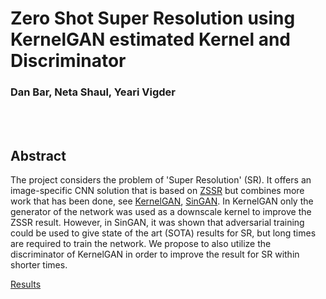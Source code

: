 # Zero Shot Super Resolution using KernelGAN estimated Kernel and Discriminator
### Dan Bar, Neta Shaul, Yeari Vigder

<br/>
<br/>

## Abstract
The project considers the problem of 'Super Resolution' (SR).
It offers an image-specific CNN solution that is based on [ZSSR](https://www.wisdom.weizmann.ac.il/~vision/zssr/) but combines more work that has been done, see  [KernelGAN](https://www.wisdom.weizmann.ac.il/~vision/kernelgan/), [SinGAN](https://github.com/tamarott/SinGAN).
In KernelGAN only the generator of the network was used as a downscale kernel to improve the ZSSR result.
However, in SinGAN, it was shown that adversarial training could be used to give state of the art (SOTA) results for SR,
but long times are required to train the network.
We propose to also utilize the discriminator of KernelGAN in order to improve the result for SR within shorter times.

[Results](data.md)
